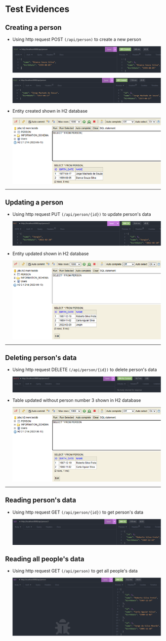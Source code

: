 # Test Evidences

## Creating a person

- Using http request POST `(/api/person)` to create a new person

  ![1673474119224](image/Test-Evidences/1673474119224.png)

  ![1673474128917](image/Test-Evidences/1673474128917.png)
- Entity created shown in H2 database

  ![1673474457763](image/Test-Evidences/1673474457763.png)

---

## Updating a person

- Using http request PUT `(/api/person/{id})` to update person's data

  ![1673484562783](image/Test-Evidences/1673484562783.png)
- Entity updated shown in H2 database

  ![1673484615889](image/Test-Evidences/1673484615889.png)

---

## Deleting person's data

- Using http request DELETE `(/api/person/{id})` to delete person's data

  ![1673485350243](image/Test-Evidences/1673485350243.png)
- Table updated without person number 3 shown in H2 database

  ![1673485389437](image/Test-Evidences/1673485389437.png)

---



## Reading person's data

- Using http request GET `(/api/person/{id})` to get person's data

  ![1673484980403](image/Test-Evidences/1673484980403.png)

## Reading all people's data

- Using http request GET `(/api/person)` to get all people's data

  ![1673485181025](image/Test-Evidences/1673485181025.png)
